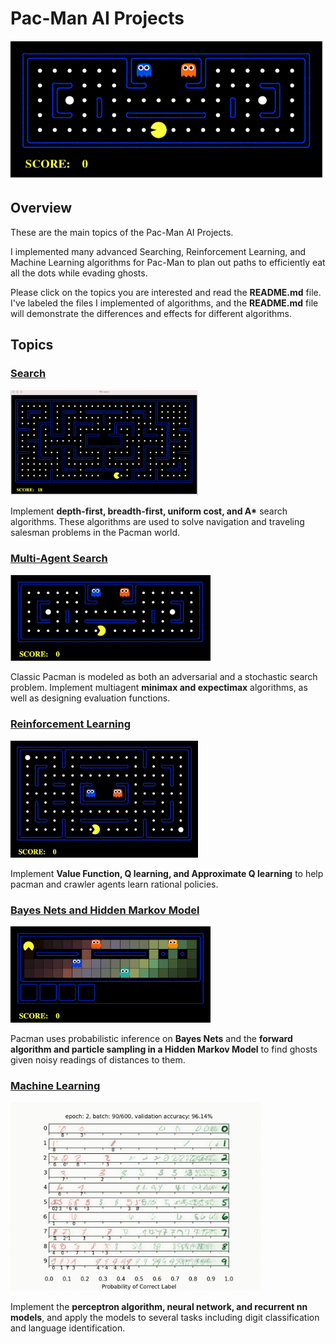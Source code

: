# Pac-Man AI Projects
<p align="center">
    <img src="./images/pacman_game.gif">
</p>

## Overview
These are the main topics of the Pac-Man AI Projects. 

I implemented many advanced Searching, Reinforcement Learning, and Machine Learning algorithms for Pac-Man to plan out paths to efficiently eat all the dots while evading ghosts.

Please click on the topics you are interested and read the **README.md** file. I've labeled the files I implemented of algorithms, and the **README.md** file will demonstrate the differences and effects for different algorithms.

## Topics

### [Search](Search)

<img src="./images/search_7.gif" width=300>

Implement __depth-first, breadth-first, uniform cost, and A*__ search algorithms. These algorithms are used to solve navigation and traveling salesman problems in the Pacman world.
### [Multi-Agent Search](multiagent)

<img src="./images/mas_4_1.gif" width=320>

Classic Pacman is modeled as both an adversarial and a stochastic search problem. Implement multiagent __minimax and expectimax__ algorithms, as well as designing evaluation functions.
### [Reinforcement Learning](reinforcement)

<img src="./images/rl_7_2.gif" width=300>

Implement __Value Function, Q learning, and Approximate Q learning__ to help pacman and crawler agents learn rational policies.
### [Bayes Nets and Hidden Markov Model](tracking)

<img src="./images/hmm_8_3.gif" width="320">

Pacman uses probabilistic inference on __Bayes Nets__ and the __forward algorithm and particle sampling in a Hidden Markov Model__ to find ghosts given noisy readings of distances to them.

### [Machine Learning](machinelearning)

<img src="./images/ml_3.gif" width=400>

Implement the __perceptron algorithm, neural network, and recurrent nn models__, and apply the models to several tasks including digit classification and language identification.
